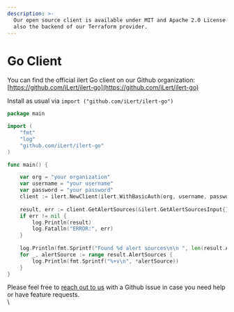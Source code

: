 ```yaml
---
description: >-
  Our open source client is available under MIT and Apache 2.0 License. It is
  also the backend of our Terraform provider.
---
```


# Go Client

You can find the official ilert Go client on our Github organization: [https://github.com/iLert/ilert-go](https://github.com/iLert/ilert-go)

Install as usual via `import ("github.com/iLert/ilert-go")`

```go
package main

import (
	"fmt"
	"log"
	"github.com/iLert/ilert-go"
)

func main() {

	var org = "your organization"
	var username = "your username"
	var password = "your password"	
	client := ilert.NewClient(ilert.WithBasicAuth(org, username, password))
	
	result, err := client.GetAlertSources(&ilert.GetAlertSourcesInput{})
	if err != nil {
		log.Println(result)
		log.Fatalln("ERROR:", err)
	}
	
	log.Println(fmt.Sprintf("Found %d alert sources\n\n ", len(result.AlertSources)))
	for _, alertSource := range result.AlertSources {
		log.Println(fmt.Sprintf("%+v\n", *alertSource))
	}
}
```

Please feel free to [reach out to us](../../contact.md) with a Github issue in case you need help or have feature requests.[\
](https://docs.ilert.com/rest-api/client-libraries)\
